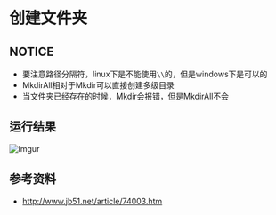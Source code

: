# 创建文件夹

## NOTICE
 - 要注意路径分隔符，linux下是不能使用`\\`的，但是windows下是可以的
 - MkdirAll相对于Mkdir可以直接创建多级目录
 - 当文件夹已经存在的时候，Mkdir会报错，但是MkdirAll不会

## 运行结果
![Imgur](https://i.imgur.com/nJuf2Zk.png)

## 参考资料
 - http://www.jb51.net/article/74003.htm
